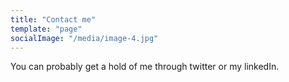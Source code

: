 ```yaml
---
title: "Contact me"
template: "page"
socialImage: "/media/image-4.jpg"
---
```


You can probably get a hold of me through twitter or my linkedIn.